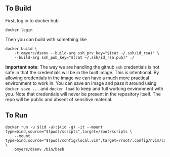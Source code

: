 ## To Build
First, log in to docker hub

```
docker login
```

Then you can build with something like

```
docker build \
    -t omyers/dsenv --build-arg ssh_prv_key="$(cat ~/.ssh/id_rsa)" \
    --build-arg ssh_pub_key="$(cat ~/.ssh/id_rsa.pub)" ./
```

**Important note**: The way we are handling the github `ssh` credentials is not
safe in that the credentials will be in the built image. This is intentional.
By allowing credentials in the image we can have a much more practical
environment to work in. You can save an image and pass it around using `docker
save ...` and `docker load` to keep and full working environment with you.
Note that credentials will never be present in the repository itself. The repo
will be public and absent of sensitive material.

## To Run

```
docker run -u $(id -u):$(id -g) -it --mount type=bind,source="$(pwd)/scripts",target=/root/scripts \
    --mount type=bind,source="$(pwd)/config/local.vim",target=/root/.config/nvim/config/local.vim \
    omyers/dsenv /bin/bash
```

